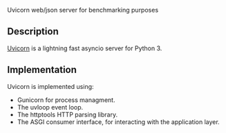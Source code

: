 Uvicorn web/json server for benchmarking purposes

## Description

[Uvicorn](https://github.com/tomchristie/uvicorn) is a lightning fast asyncio server for Python 3.

## Implementation

Uvicorn is implemented using:

* Gunicorn for process managment.
* The uvloop event loop.
* The httptools HTTP parsing library.
* The ASGI consumer interface, for interacting with the application layer.
